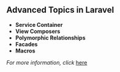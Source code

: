## Advanced Topics in Laravel

- **Service Container**
- **View Composers**
- **Polymorphic Relationships**
- **Facades**
- **Macros**

*For more information, click* [here](https://www.youtube.com/playlist?list=PLpzy7FIRqpGD5pN3-Y66YDtxJCYuGumFO)
